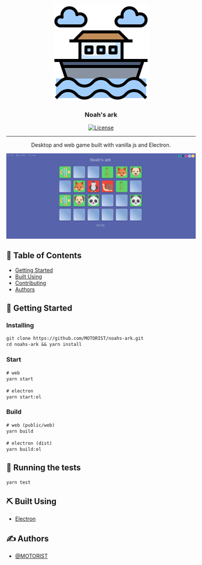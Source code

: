 <center>

  ![Noah's ark](icons/icon-256.png)

</center>

<h3 align="center">Noah's ark</h3>

<div align="center">

[![License](https://img.shields.io/badge/license-MIT-blue.svg)](/LICENSE)

</div>

---

<p align="center">
  Desktop and web game built with vanilla js and Electron. 
</p>

<center>

  ![Noah's ark](screenshots/screenshot-01.png)

</center>

## 📝 Table of Contents

- [Getting Started](#getting_started)
- [Built Using](#built_using)
- [Contributing](../CONTRIBUTING.md)
- [Authors](#authors)

## 🏁 Getting Started <a name = "getting_started"></a>

### Installing

```
git clone https://github.com/MOTORIST/noahs-ark.git
cd noahs-ark && yarn install
```

### Start
```
# web
yarn start

# electron
yarn start:el
```

### Build

```
# web (public/web)
yarn build

# electron (dist)
yarn build:el
```

## 🔧 Running the tests <a name = "tests"></a>

```
yarn test
```

## ⛏️ Built Using <a name = "built_using"></a>

- [Electron](https://electronjs.org/)

## ✍️ Authors <a name = "authors"></a>

- [@MOTORIST](https://github.com/MOTORIST)
